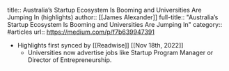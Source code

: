 title:: Australia’s Startup Ecosystem Is Booming and Universities Are Jumping In (highlights)
author:: [[James Alexander]]
full-title:: "Australia’s Startup Ecosystem Is Booming and Universities Are Jumping In"
category:: #articles
url:: https://medium.com/p/f7b639947391

- Highlights first synced by [[Readwise]] [[Nov 18th, 2022]]
	- Universities now advertise jobs like Startup Program Manager or Director of Entrepreneurship.